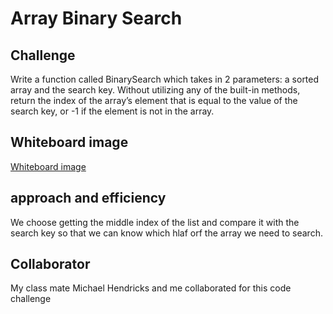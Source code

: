 # Array Binary Search

## Challenge

Write a function called BinarySearch which takes in 2 parameters: a sorted array and the search key. Without utilizing any of the built-in methods, return the index of the array’s element that is equal to the value of the search key, or -1 if the element is not in the array.

## Whiteboard image

[Whiteboard image](/home/wonde/codefellows/code-401/data-structures-and-algorithms/python/code_challenges/images/array-binary-search.png)

## approach and efficiency

We choose getting the middle index of the list and compare it with the search key so that we can know which hlaf orf the array we need to search.

## Collaborator

My class mate Michael Hendricks and me collaborated for this code challenge
